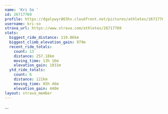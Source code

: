 ```yaml
---
name: 'Kri So '
id: 26717769
profile: https://dgalywyr863hv.cloudfront.net/pictures/athletes/26717769/7761026/13/large.jpg
username: kri-so
strava_url: https://www.strava.com/athletes/26717769
stats:
  biggest_ride_distance: 119.06km
  biggest_climb_elevation_gain: 979m
  recent_ride_totals:
    count: 13
    distance: 257.18km
    moving_time: 13h 16m
    elevation_gain: 1031m
  ytd_ride_totals:
    count: 6
    distance: 121km
    moving_time: 05h 46m
    elevation_gain: 440m
layout: strava_member
--- 
```

...
